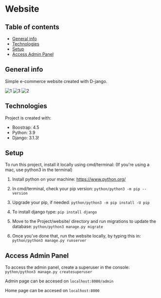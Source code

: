 # Website

## Table of contents
* [General info](#general-info)
* [Technologies](#technologies)
* [Setup](#setup)
* [Access Admin Panel](#Access-admin-panel)

## General info
Simple e-commerce website created with D-jango.

![1](https://user-images.githubusercontent.com/72651157/154443284-5777377c-2ddb-48e7-8f15-bdda17c3f72c.png)
![3](https://user-images.githubusercontent.com/72651157/154443288-44d6b32c-012c-40e9-971a-9caa704944ef.png)
![2](https://user-images.githubusercontent.com/72651157/154443286-52eb52b7-2c1d-45a7-8320-56106288ffd0.png)

## Technologies
Project is created with:
* Boostrap: 4.5
* Python: 3.9
* Django: 3.1.3!

## Setup
To run this project, install it locally using cmd/terminal:
(If you're using a mac, use python3 in the terminal)


1. Install python on your machine: https://www.python.org/

2. In cmd/terminal, check your pip version:
    ```python/python3 -m pip --version```

3. Upgrade your pip, if needed:
    ```python/python3 -m pip install -U pip```

4. To install django type:
    ```pip install django```
    
5. Move to the Project/website/ directory and run migrations to update the database: 
    ```python/python3 manage.py migrate```
    
5. Once you've done that, run the website locally, by typing this in:
    ```python/python3 manage.py runserver```

## Access Admin Panel
To access the admin panel, create a superuser in the console:
    ```python/python3 manage.py createsuperuser```

Admin page can be accesed on
    ```localhost:8000/admin```

Home page can be accesed on
    ```localhost:8000```
